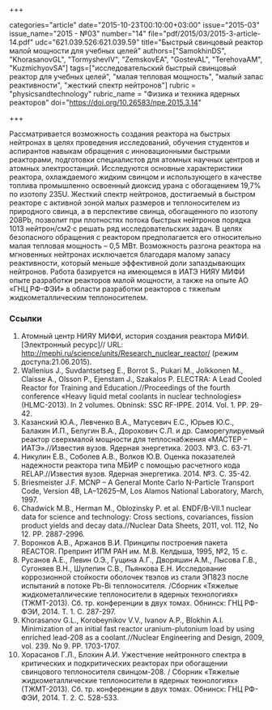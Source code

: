 +++

categories="article"
date="2015-10-23T00:10:00+03:00"
issue="2015-03"
issue_name="2015 - №03"
number="14"
file="pdf/2015/03/2015-3-article-14.pdf"
udc="621.039.526:621.039.59"
title="Быстрый свинцовый реактор малой мощности для учебных целей"
authors=["SamokhinDS", "KhorasanovGL", "TormyshevIV", "ZemskovEA", "GostevAL", "TerehovaAM", "KuzmichyovSA"]
tags=["исследовательский быстрый свинцовый реактор для учебных целей", "малая тепловая мощность", "малый запас реактивности", "жесткий спектр нейтронов"]
rubric = "physicsandtechnology"
rubric_name = "Физика и техника ядерных реакторов"
doi="https://doi.org/10.26583/npe.2015.3.14"

+++

Рассматривается возможность создания реактора на быстрых нейтронах в целях проведения исследований, обучения студентов и аспирантов навыкам обращения с инновационными быстрыми реакторами, подготовки специалистов для атомных научных центров и атомных электростанций. Исследуются основные характеристики реактора, охлаждаемого жидким свинцом и использующего в качестве топлива промышленно освоенный диоксид урана с обогащением 19,7% по изотопу 235U. Жесткий спектр нейтронов, достигаемый в быстром реакторе с активной зоной малых размеров и теплоносителем из природного свинца, а в перспективе свинца, обогащенного по изотопу 208Pb, позволит при плотностях потока быстрых нейтронов порядка 1013 нейтрон/см2·с решать ряд исследовательских задач. В целях безопасного обращения с реактором предполагается его относительно малая тепловая мощность – 0,5 МВт. Возможность разгона реактора на мгновенных нейтронах исключается благодаря малому запасу реактивности, который меньше эффективной доли запаздывающих нейтронов. Работа базируется на имеющемся в ИАТЭ НИЯУ МИФИ опыте разработки реакторов малой мощности, а также на опыте АО «ГНЦ РФ-ФЭИ» в области разработки реакторов с тяжелым жидкометаллическим теплоносителем.

### Ссылки

1. Атомный центр НИЯУ МИФИ, история создания реактора МИФИ. [Электронный ресурс]// URL: http://mephi.ru/science/units/Research_nuclear_reactor/ (режим доступа:21.06.2015).
2. Wallenius J., Suvdantsetseg E., Borrot S., Pukari M., Jolkkonen M., Claisse A., Olsson P., Ejenstam J., Szakalos P. ELECTRA: A Lead Cooled Reactor for Training and Education.//Proceedings of the fourth conference «Heavy liquid metal coolants in nuclear technologies» (HLMC-2013). In 2 volumes. Obninsk: SSC RF-IPPE. 2014. Vol. 1. PP. 29-42.
3. Казанский Ю.А., Левченко В.А., Матусевич Е.С., Юрьев Ю.С., Балакин И.П., Белугин В.А., Дорохович С.Л. и др. Саморегулируемый реактор сверхмалой мощности для теплоснабжения «МАСТЕР – ИАТЭ».//Известия вузов. Ядерная энергетика. 2003. №3. C. 63-71.
4. Никулин Е.В., Соболев А.В., Волков Ю.В. Оценка показателей надежности реактора типа МБИР с помощью расчетного кода RELAP.//Известия вузов. Ядерная энергетика. 2014. №3. С. 35-42.
5. Briesmeister J.F. MCNP – A General Monte Carlo N-Particle Transport Code, Version 4B, LA–12625–M, Los Alamos National Laboratory, March, 1997.
6. Chadwick M.B., Herman M., Oblozinsky P. et al. ENDF/B-VII.1 nuclear data for science and technology: Cross sections, covariances, fission product yields and decay data.//Nuclear Data Sheets, 2011, vol. 112, No 12. PP. 2887-2996.
7. Воронков А.В., Аржанов В.И. Принципы построения пакета REACTOR. Препринт ИПМ РАН им. М.В. Келдыша, 1995, №2, 15 с.
8. Русанов А.Е., Левин О.Э., Гущина А.Г., Дворяшин А.М., Лысова Г.В., Сугоняев В.Н., Шулепин С.В., Пьянкова Е.Н. Исследование коррозионной стойкости оболочек твэлов из стали ЭП823 после испытаний в потоке Pb-Bi теплоносителя. /Сборник «Тяжелые жидкометаллические теплоносители в ядерных технологиях» (ТЖМТ-2013). Сб. тр. конференции в двух томах. Обнинск: ГНЦ РФ-ФЭИ, 2014. Т. 1. С. 287-297.
9. Khorasanov G.L., Korobeynikov V.V., Ivanov A.P., Blokhin A.I. Minimization of an initial fast reactor uranium-plutonium load by using enriched lead-208 as a coolant.//Nuclear Engineering and Design, 2009, vol. 239. No 9. PP. 1703-1707.
10. Хорасанов Г.Л., Блохин А.И. Ужестчение нейтронного спектра в критических и подкритических реакторах при обогащении свинцового теплоносителя свинцом-208. / Сборник «Тяжелые жидкометаллические теплоносители в ядерных технологиях» (ТЖМТ-2013). Сб. тр. конференции в двух томах. Обнинск: ГНЦ РФ-ФЭИ, 2014. Т. 2. С. 528-533.